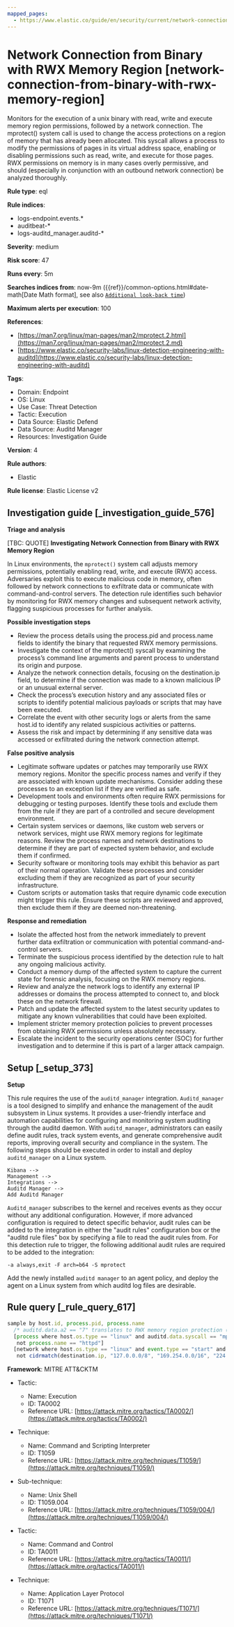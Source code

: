 ```yaml
---
mapped_pages:
  - https://www.elastic.co/guide/en/security/current/network-connection-from-binary-with-rwx-memory-region.html
---
```


# Network Connection from Binary with RWX Memory Region [network-connection-from-binary-with-rwx-memory-region]

Monitors for the execution of a unix binary with read, write and execute memory region permissions, followed by a network connection. The mprotect() system call is used to change the access protections on a region of memory that has already been allocated. This syscall allows a process to modify the permissions of pages in its virtual address space, enabling or disabling permissions such as read, write, and execute for those pages. RWX permissions on memory is in many cases overly permissive, and should (especially in conjunction with an outbound network connection) be analyzed thoroughly.

**Rule type**: eql

**Rule indices**:

* logs-endpoint.events.*
* auditbeat-*
* logs-auditd_manager.auditd-*

**Severity**: medium

**Risk score**: 47

**Runs every**: 5m

**Searches indices from**: now-9m ({{ref}}/common-options.html#date-math[Date Math format], see also [`Additional look-back time`](docs-content://solutions/security/detect-and-alert/create-detection-rule.md#rule-schedule))

**Maximum alerts per execution**: 100

**References**:

* [https://man7.org/linux/man-pages/man2/mprotect.2.html](https://man7.org/linux/man-pages/man2/mprotect.2.md)
* [https://www.elastic.co/security-labs/linux-detection-engineering-with-auditd](https://www.elastic.co/security-labs/linux-detection-engineering-with-auditd)

**Tags**:

* Domain: Endpoint
* OS: Linux
* Use Case: Threat Detection
* Tactic: Execution
* Data Source: Elastic Defend
* Data Source: Auditd Manager
* Resources: Investigation Guide

**Version**: 4

**Rule authors**:

* Elastic

**Rule license**: Elastic License v2

## Investigation guide [_investigation_guide_576]

**Triage and analysis**

[TBC: QUOTE]
**Investigating Network Connection from Binary with RWX Memory Region**

In Linux environments, the `mprotect()` system call adjusts memory permissions, potentially enabling read, write, and execute (RWX) access. Adversaries exploit this to execute malicious code in memory, often followed by network connections to exfiltrate data or communicate with command-and-control servers. The detection rule identifies such behavior by monitoring for RWX memory changes and subsequent network activity, flagging suspicious processes for further analysis.

**Possible investigation steps**

* Review the process details using the process.pid and process.name fields to identify the binary that requested RWX memory permissions.
* Investigate the context of the mprotect() syscall by examining the process’s command line arguments and parent process to understand its origin and purpose.
* Analyze the network connection details, focusing on the destination.ip field, to determine if the connection was made to a known malicious IP or an unusual external server.
* Check the process’s execution history and any associated files or scripts to identify potential malicious payloads or scripts that may have been executed.
* Correlate the event with other security logs or alerts from the same host.id to identify any related suspicious activities or patterns.
* Assess the risk and impact by determining if any sensitive data was accessed or exfiltrated during the network connection attempt.

**False positive analysis**

* Legitimate software updates or patches may temporarily use RWX memory regions. Monitor the specific process names and verify if they are associated with known update mechanisms. Consider adding these processes to an exception list if they are verified as safe.
* Development tools and environments often require RWX permissions for debugging or testing purposes. Identify these tools and exclude them from the rule if they are part of a controlled and secure development environment.
* Certain system services or daemons, like custom web servers or network services, might use RWX memory regions for legitimate reasons. Review the process names and network destinations to determine if they are part of expected system behavior, and exclude them if confirmed.
* Security software or monitoring tools may exhibit this behavior as part of their normal operation. Validate these processes and consider excluding them if they are recognized as part of your security infrastructure.
* Custom scripts or automation tasks that require dynamic code execution might trigger this rule. Ensure these scripts are reviewed and approved, then exclude them if they are deemed non-threatening.

**Response and remediation**

* Isolate the affected host from the network immediately to prevent further data exfiltration or communication with potential command-and-control servers.
* Terminate the suspicious process identified by the detection rule to halt any ongoing malicious activity.
* Conduct a memory dump of the affected system to capture the current state for forensic analysis, focusing on the RWX memory regions.
* Review and analyze the network logs to identify any external IP addresses or domains the process attempted to connect to, and block these on the network firewall.
* Patch and update the affected system to the latest security updates to mitigate any known vulnerabilities that could have been exploited.
* Implement stricter memory protection policies to prevent processes from obtaining RWX permissions unless absolutely necessary.
* Escalate the incident to the security operations center (SOC) for further investigation and to determine if this is part of a larger attack campaign.


## Setup [_setup_373]

**Setup**

This rule requires the use of the `auditd_manager` integration. `Auditd_manager` is a tool designed to simplify and enhance the management of the audit subsystem in Linux systems. It provides a user-friendly interface and automation capabilities for configuring and monitoring system auditing through the auditd daemon. With `auditd_manager`, administrators can easily define audit rules, track system events, and generate comprehensive audit reports, improving overall security and compliance in the system. The following steps should be executed in order to install and deploy `auditd_manager` on a Linux system.

```
Kibana -->
Management -->
Integrations -->
Auditd Manager -->
Add Auditd Manager
```

`Auditd_manager` subscribes to the kernel and receives events as they occur without any additional configuration. However, if more advanced configuration is required to detect specific behavior, audit rules can be added to the integration in either the "audit rules" configuration box or the "auditd rule files" box by specifying a file to read the audit rules from. For this detection rule to trigger, the following additional audit rules are required to be added to the integration:

```
-a always,exit -F arch=b64 -S mprotect
```

Add the newly installed `auditd manager` to an agent policy, and deploy the agent on a Linux system from which auditd log files are desirable.


## Rule query [_rule_query_617]

```js
sample by host.id, process.pid, process.name
  /* auditd.data.a2 == "7" translates to RWX memory region protection (PROT_READ | PROT_WRITE | PROT_EXEC) */
  [process where host.os.type == "linux" and auditd.data.syscall == "mprotect" and auditd.data.a2 == "7" and
   not process.name == "httpd"]
  [network where host.os.type == "linux" and event.type == "start" and event.action == "connection_attempted" and
   not cidrmatch(destination.ip, "127.0.0.0/8", "169.254.0.0/16", "224.0.0.0/4", "::1")]
```

**Framework**: MITRE ATT&CKTM

* Tactic:

    * Name: Execution
    * ID: TA0002
    * Reference URL: [https://attack.mitre.org/tactics/TA0002/](https://attack.mitre.org/tactics/TA0002/)

* Technique:

    * Name: Command and Scripting Interpreter
    * ID: T1059
    * Reference URL: [https://attack.mitre.org/techniques/T1059/](https://attack.mitre.org/techniques/T1059/)

* Sub-technique:

    * Name: Unix Shell
    * ID: T1059.004
    * Reference URL: [https://attack.mitre.org/techniques/T1059/004/](https://attack.mitre.org/techniques/T1059/004/)

* Tactic:

    * Name: Command and Control
    * ID: TA0011
    * Reference URL: [https://attack.mitre.org/tactics/TA0011/](https://attack.mitre.org/tactics/TA0011/)

* Technique:

    * Name: Application Layer Protocol
    * ID: T1071
    * Reference URL: [https://attack.mitre.org/techniques/T1071/](https://attack.mitre.org/techniques/T1071/)



